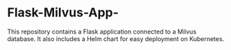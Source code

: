 # Flask-Milvus-App-
This repository contains a Flask application connected to a Milvus database. It also includes a Helm chart for easy deployment on Kubernetes. 
